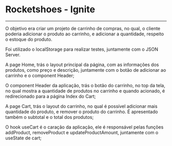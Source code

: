 # Rocketshoes - Ignite

---

O objetivo era criar um projeto de carrinho de compras, no qual, o cliente poderia adicionar o produto ao carrinho, e adicionar a quantidade, respeito o estoque do produto.

Foi utilizado o localStorage para realizar testes, juntamente com o JSON Server.

A page Home, trás o layout principal da página, com as informações dos produtos, como preço e descrição, juntamente com o botão de adicionar ao carrinho e o component Header;

O component Header da aplicação, trás o botão do carrinho, no top da tela, no qual mostra a quantidade de produtos no carrinho e quando acionado, é redirecionado para a página Index do Cart;

A page Cart, trás o layout do carrinho, no qual é possível adicionar mais quantidade do produto, e remover o produto do carrinho. É apresentado também o subtotal e o total dos produtos;

O hook useCart é o caração da aplicação, ele é responsável pelas funções addProduct, removeProduct e updateProductAmount, juntamente com o useState de cart;
